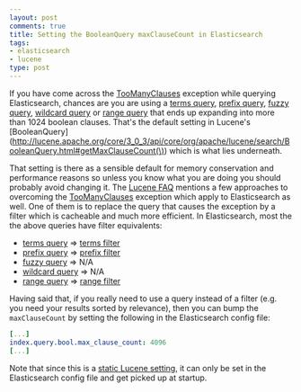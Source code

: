 ```yaml
---
layout: post
comments: true
title: Setting the BooleanQuery maxClauseCount in Elasticsearch
tags:
- elasticsearch
- lucene
type: post
---
```


If you have come across the [TooManyClauses](http://lucene.apache.org/core/4_5_0/core/org/apache/lucene/search/BooleanQuery.TooManyClauses.html) exception while querying Elasticsearch, chances are you are using a [terms query](http://www.elasticsearch.org/guide/en/elasticsearch/reference/current/query-dsl-terms-query.html), [prefix query](http://www.elasticsearch.org/guide/en/elasticsearch/reference/current/query-dsl-prefix-query.html), [fuzzy query](http://www.elasticsearch.org/guide/en/elasticsearch/reference/current/query-dsl-fuzzy-query.html), [wildcard query](http://www.elasticsearch.org/guide/en/elasticsearch/reference/current/query-dsl-wildcard-query.html) or [range query](http://www.elasticsearch.org/guide/en/elasticsearch/reference/current/query-dsl-range-query.html) that ends up expanding into more than 1024 boolean clauses. That's the default setting in Lucene's [BooleanQuery](http://lucene.apache.org/core/3_0_3/api/core/org/apache/lucene/search/BooleanQuery.html#getMaxClauseCount(\)) which is what lies underneath.

That setting is there as a sensible default for memory conservation and performance reasons so unless you know what you are doing you should probably avoid changing it. The [Lucene FAQ](http://wiki.apache.org/lucene-java/LuceneFAQ#Why_am_I_getting_a_TooManyClauses_exception.3F) mentions a few approaches to overcoming the [TooManyClauses](http://lucene.apache.org/core/4_5_0/core/org/apache/lucene/search/BooleanQuery.TooManyClauses.html) exception which apply to Elasticsearch as well. One of them is to replace the query that causes the exception by a filter which is cacheable and much more efficient. In Elasticsearch, most the the above queries have filter equivalents:

* [terms query](http://www.elasticsearch.org/guide/en/elasticsearch/reference/current/query-dsl-terms-query.html) => [terms filter](http://www.elasticsearch.org/guide/en/elasticsearch/reference/current/query-dsl-terms-filter.html)
* [prefix query](http://www.elasticsearch.org/guide/en/elasticsearch/reference/current/query-dsl-prefix-query.html) => [prefix filter](http://www.elasticsearch.org/guide/en/elasticsearch/reference/current/query-dsl-prefix-filter.html)
* [fuzzy query](http://www.elasticsearch.org/guide/en/elasticsearch/reference/current/query-dsl-fuzzy-query.html) => N/A
* [wildcard query](http://www.elasticsearch.org/guide/en/elasticsearch/reference/current/query-dsl-wildcard-query.html) => N/A
* [range query](http://www.elasticsearch.org/guide/en/elasticsearch/reference/current/query-dsl-range-query.html) => [range filter](http://www.elasticsearch.org/guide/en/elasticsearch/reference/current/query-dsl-range-filter.html)

Having said that, if you really need to use a query instead of a filter (e.g. you need your results sorted by relevance), then you can bump the `maxClauseCount` by setting the following in the Elasticsearch config file:

```yaml
[...]
index.query.bool.max_clause_count: 4096
[...]
```

Note that since this is a [static Lucene setting](https://groups.google.com/d/msg/elasticsearch/LqywKHKWbeI/KbxgZnPH6WoJ), it can only be set in the Elasticsearch config file and get picked up at startup.
